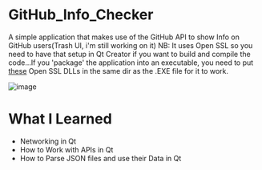# GitHub_Info_Checker
A simple application that makes use of the GitHub API to show Info on GitHub users(Trash UI, i'm still working on it)
NB: It uses Open SSL so you need to have that setup in Qt Creator if you want to build and compile the code...If you 'package' the application into an executable, you need to put [these](https://www.mediafire.com/file/rprnw1e0neau5aa/SSL_Dependency.zip/file) Open SSL DLLs in the same dir as the .EXE file for it to work.

![image](https://user-images.githubusercontent.com/71678062/137202220-a2ccbd12-c13e-4e07-83a1-86be74313e1a.png)


# What I Learned
* Networking in Qt
* How to Work with APIs in Qt
* How to Parse JSON files and use their Data in Qt
